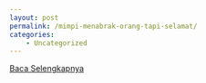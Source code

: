 ```yaml
---
layout: post
permalink: /mimpi-menabrak-orang-tapi-selamat/
categories:
    - Uncategorized
---
```


[Baca Selengkapnya](/01)